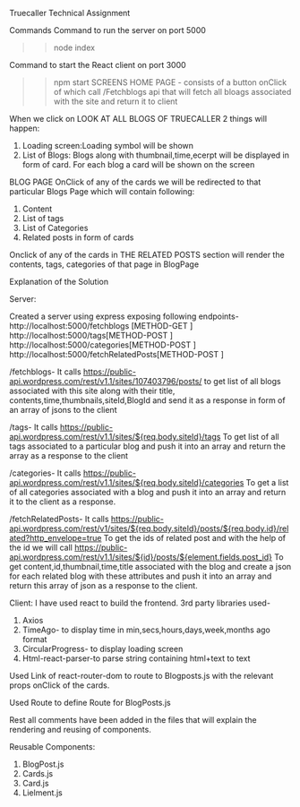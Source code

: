 Truecaller Technical Assignment




Commands
Command to run the server on port 5000
>>node index


Command to start the React client on port 3000
>>npm start
SCREENS
HOME PAGE - consists of a button onClick of which call /Fetchblogs api that will fetch all bloags associated with the site and return it to client



When we click on LOOK AT ALL BLOGS OF TRUECALLER
2 things will happen:
 1. Loading screen:Loading symbol will be shown
 2. List of Blogs: Blogs along with thumbnail,time,ecerpt will be displayed in form of card. For each blog a card will be shown on the screen
  

BLOG PAGE
OnClick of any of the cards we will be redirected to that particular Blogs Page which will contain following:
1. Content
2. List of tags
3. List of  Categories
4. Related posts in form of cards

Onclick of any of the cards in THE RELATED POSTS section will render the contents, tags, categories of that page in BlogPage 


Explanation of the Solution

Server:

Created a server using express exposing following endpoints-
http://localhost:5000/fetchblogs [METHOD-GET ]
http://localhost:5000/tags[METHOD-POST ]
http://localhost:5000/categories[METHOD-POST ]
http://localhost:5000/fetchRelatedPosts[METHOD-POST ]


/fetchblogs-
It calls https://public-api.wordpress.com/rest/v1.1/sites/107403796/posts/
to get list of all blogs associated with this site along with their title, contents,time,thumbnails,siteId,BlogId and send it as a response in form of an array of jsons to the client


/tags-
It calls https://public-api.wordpress.com/rest/v1.1/sites/${req.body.siteId}/tags
To get list of all tags associated to a particular blog and push it into an array and return the array as a response to the client


/categories-
It calls https://public-api.wordpress.com/rest/v1.1/sites/${req.body.siteId}/categories
To get a list of all categories associated with a blog and push it into an array and return it to the client as a response.


/fetchRelatedPosts-
It calls https://public-api.wordpress.com/rest/v1/sites/${req.body.siteId}/posts/${req.body.id}/related?http_envelope=true
To get the ids of related post and with the help of the id we will call 
https://public-api.wordpress.com/rest/v1.1/sites/${id}/posts/${element.fields.post_id}
To get content,id,thumbnail,time,title associated with the blog and create a json for each related blog with these attributes and push it into an array and return this array of json as a response to the client.




Client:
I have used react to build the frontend.
3rd party libraries used-
1. Axios
2. TimeAgo- to display time in min,secs,hours,days,week,months ago format
3. CircularProgress- to display loading screen
4. Html-react-parser-to parse string containing html+text to  text 


Used Link of react-router-dom to route to Blogposts.js with the relevant props onClick of the cards.


Used Route to define Route for BlogPosts.js


Rest all comments have been added in the files that will explain the rendering and reusing of components.


Reusable Components:
1. BlogPost.js
2. Cards.js
3. Card.js
4. Lielment.js